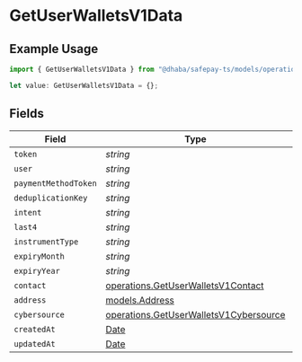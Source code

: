 # GetUserWalletsV1Data

## Example Usage

```typescript
import { GetUserWalletsV1Data } from "@dhaba/safepay-ts/models/operations";

let value: GetUserWalletsV1Data = {};
```

## Fields

| Field                                                                                            | Type                                                                                             | Required                                                                                         | Description                                                                                      |
| ------------------------------------------------------------------------------------------------ | ------------------------------------------------------------------------------------------------ | ------------------------------------------------------------------------------------------------ | ------------------------------------------------------------------------------------------------ |
| `token`                                                                                          | *string*                                                                                         | :heavy_minus_sign:                                                                               | N/A                                                                                              |
| `user`                                                                                           | *string*                                                                                         | :heavy_minus_sign:                                                                               | N/A                                                                                              |
| `paymentMethodToken`                                                                             | *string*                                                                                         | :heavy_minus_sign:                                                                               | N/A                                                                                              |
| `deduplicationKey`                                                                               | *string*                                                                                         | :heavy_minus_sign:                                                                               | N/A                                                                                              |
| `intent`                                                                                         | *string*                                                                                         | :heavy_minus_sign:                                                                               | N/A                                                                                              |
| `last4`                                                                                          | *string*                                                                                         | :heavy_minus_sign:                                                                               | N/A                                                                                              |
| `instrumentType`                                                                                 | *string*                                                                                         | :heavy_minus_sign:                                                                               | N/A                                                                                              |
| `expiryMonth`                                                                                    | *string*                                                                                         | :heavy_minus_sign:                                                                               | N/A                                                                                              |
| `expiryYear`                                                                                     | *string*                                                                                         | :heavy_minus_sign:                                                                               | N/A                                                                                              |
| `contact`                                                                                        | [operations.GetUserWalletsV1Contact](../../models/operations/getuserwalletsv1contact.md)         | :heavy_minus_sign:                                                                               | N/A                                                                                              |
| `address`                                                                                        | [models.Address](../../models/address.md)                                                        | :heavy_minus_sign:                                                                               | N/A                                                                                              |
| `cybersource`                                                                                    | [operations.GetUserWalletsV1Cybersource](../../models/operations/getuserwalletsv1cybersource.md) | :heavy_minus_sign:                                                                               | N/A                                                                                              |
| `createdAt`                                                                                      | [Date](https://developer.mozilla.org/en-US/docs/Web/JavaScript/Reference/Global_Objects/Date)    | :heavy_minus_sign:                                                                               | N/A                                                                                              |
| `updatedAt`                                                                                      | [Date](https://developer.mozilla.org/en-US/docs/Web/JavaScript/Reference/Global_Objects/Date)    | :heavy_minus_sign:                                                                               | N/A                                                                                              |